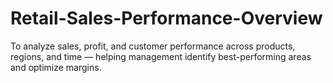 # Retail-Sales-Performance-Overview
To analyze sales, profit, and customer performance across products, regions, and time — helping management identify best-performing areas and optimize margins.

